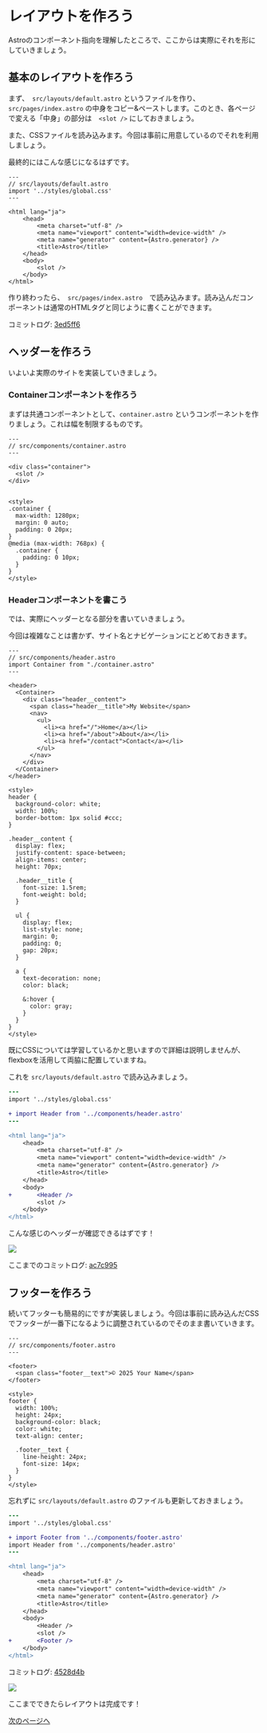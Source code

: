 # レイアウトを作ろう

Astroのコンポーネント指向を理解したところで、ここからは実際にそれを形にしていきましょう。

## 基本のレイアウトを作ろう

まず、　`src/layouts/default.astro` というファイルを作り、 `src/pages/index.astro` の中身をコピー&ペーストします。このとき、各ページで変える「中身」の部分は　`<slot />` にしておきましょう。

また、CSSファイルを読み込みます。今回は事前に用意しているのでそれを利用しましょう。

最終的にはこんな感じになるはずです。

```astro
---
// src/layouts/default.astro
import '../styles/global.css'
---

<html lang="ja">
	<head>
		<meta charset="utf-8" />
		<meta name="viewport" content="width=device-width" />
		<meta name="generator" content={Astro.generator} />
		<title>Astro</title>
	</head>
	<body>
		<slot />
	</body>
</html>
```

作り終わったら、　`src/pages/index.astro`　で読み込みます。読み込んだコンポーネントは通常のHTMLタグと同じように書くことができます。

コミットログ: [3ed5ff6](https://github.com/s-union/astro-hands-on/commit/3ed5ff69da7dfa6eff0ea0c750ad3992d721655c)


## ヘッダーを作ろう

いよいよ実際のサイトを実装していきましょう。

### Containerコンポーネントを作ろう

まずは共通コンポーネントとして、`container.astro` というコンポーネントを作りましょう。これは幅を制限するものです。

```astro
---
// src/components/container.astro
---

<div class="container">
  <slot />
</div>


<style>
.container {
  max-width: 1280px;
  margin: 0 auto;
  padding: 0 20px;
}
@media (max-width: 768px) {
  .container {
    padding: 0 10px;
  }
}
</style>
```

### Headerコンポーネントを書こう

では、実際にヘッダーとなる部分を書いていきましょう。

今回は複雑なことは書かず、サイト名とナビゲーションにとどめておきます。

```astro
---
// src/components/header.astro
import Container from "./container.astro"
---

<header>
  <Container>
    <div class="header__content">
      <span class="header__title">My Website</span>
      <nav>
        <ul>
          <li><a href="/">Home</a></li>
          <li><a href="/about">About</a></li>
          <li><a href="/contact">Contact</a></li>
        </ul>
      </nav>
    </div>
  </Container>
</header>

<style>
header {
  background-color: white;
  width: 100%;
  border-bottom: 1px solid #ccc;
}

.header__content {
  display: flex;
  justify-content: space-between;
  align-items: center;
  height: 70px;

  .header__title {
    font-size: 1.5rem;
    font-weight: bold;
  }

  ul {
    display: flex;
    list-style: none;
    margin: 0;
    padding: 0;
    gap: 20px;
  }

  a {
    text-decoration: none;
    color: black;

    &:hover {
      color: gray;
    }
  }
}
</style>
```

既にCSSについては学習しているかと思いますので詳細は説明しませんが、flexboxを活用して両脇に配置していますね。

これを `src/layouts/default.astro` で読み込みましょう。

```diff
---
import '../styles/global.css'

+ import Header from '../components/header.astro'
---

<html lang="ja">
	<head>
		<meta charset="utf-8" />
		<meta name="viewport" content="width=device-width" />
		<meta name="generator" content={Astro.generator} />
		<title>Astro</title>
	</head>
	<body>
+ 		<Header />
		<slot />
	</body>
</html>
```

こんな感じのヘッダーが確認できるはずです！

![](/docs/ch1/img/header.png)

ここまでのコミットログ: [ac7c995](https://github.com/s-union/astro-hands-on/commit/ac7c995e629858189fc5a80f1e56b4eaa3dd30b1)

## フッターを作ろう

続いてフッターも簡易的にですが実装しましょう。今回は事前に読み込んだCSSでフッターが一番下になるように調整されているのでそのまま書いていきます。

```astro
---
// src/components/footer.astro
---

<footer>
  <span class="footer__text">© 2025 Your Name</span>
</footer>

<style>
footer {
  width: 100%;
  height: 24px;
  background-color: black;
  color: white;
  text-align: center;

  .footer__text {
    line-height: 24px;
    font-size: 14px;
  }
}
</style>
```

忘れずに `src/layouts/default.astro` のファイルも更新しておきましょう。

```diff
---
import '../styles/global.css'

+ import Footer from '../components/footer.astro'
import Header from '../components/header.astro'
---

<html lang="ja">
	<head>
		<meta charset="utf-8" />
		<meta name="viewport" content="width=device-width" />
		<meta name="generator" content={Astro.generator} />
		<title>Astro</title>
	</head>
	<body>
		<Header />
		<slot />
+ 		<Footer />
	</body>
</html>
```

コミットログ: [4528d4b](https://github.com/s-union/astro-hands-on/commit/4528d4b99ac1c2518fb505451a3beda9c08e1ea1)

![](/docs/ch1/img/footer.png)

ここまでできたらレイアウトは完成です！

[次のページへ](/docs/ch1/4_create_pages.md)
